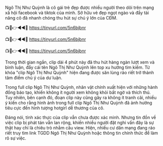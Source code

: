 Ngô Thị Như Quỳnh là cô gái trẻ đẹp được nhiều người theo dõi trên mạng xã hội facebook và tiktok của mình. Sở hữu vẻ đẹp ngọt ngào và đầy tài năng cô đã nhanh chóng thu hút sự chú ý lớn của CĐM.


📺📱👉◄◄🔴  https://tinyurl.com/5n6bjbnr

📺📱👉◄◄🔴  https://tinyurl.com/5n6bjbnr

📺📱👉◄◄🔴  https://tinyurl.com/5n6bjbnr



Trong thời gian ngắn, clip dài 4 phút này đã thu hút hàng ngàn lượt xem và bình luận, đẩy cái tên Ngô Thị Như Quỳnh lên top xu hướng tìm kiếm. Từ khóa "clip Ngô Thị Như Quỳnh" hiện đang được săn lùng ráo riết trở thành tâm điểm chú ý của dư luận.

Trong full clip Ngô Thị Như Quỳnh, nhân vật chính xuất hiện với những hành đồng báo tạo, khiến không ít người xem không khỏi bất ngờ và thích thú. Tuy nhiên, bên cạnh đó, đoạn clip này cũng gây ra không ít tranh cãi, nhiều ý kiến cho rằng hình ảnh trong full clip Ngô Thị Như Quỳnh đã ảnh hưởng tiêu cực đến hình tượng hotgirl dễ thương của cô. 

Đáng nói, tính xác thực của clip vẫn chưa được xác minh. Nhưng tin đồn về việc clip bị phát tán vẫn lan rộng, khiến nhiều người đặt nghi vấn đây là sự thật hay chỉ là chiêu trò nhằm câu view. Hiện, nhiều cư dân mạng đang ráo riết truy tìm link TGDD Ngô Thị Như Quỳnh hoặc thông tin chính thức để làm rõ sự việc.
